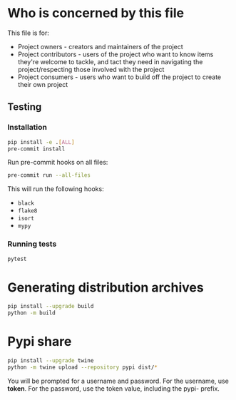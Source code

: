 [//]: # (For a guide to create CONTRIBUTING.md, see http://mozillascience.github.io/working-open-workshop/contributing/)
# Who is concerned by this file

This file is for:

- Project owners - creators and maintainers of the project
- Project contributors - users of the project who want to know items they're welcome to tackle, and
  tact they need in navigating the project/respecting those involved with the project
- Project consumers - users who want to build off the project to create their own project

## Testing

### Installation

```bash
pip install -e .[ALL]
pre-commit install
```

Run pre-commit hooks on all files:

```bash
pre-commit run --all-files
```

This will run the following hooks:

- `black`
- `flake8`
- `isort`
- `mypy`

### Running tests

```bash
pytest
```

# Generating distribution archives

```bash
pip install --upgrade build
python -m build
```

# Pypi share

```bash
pip install --upgrade twine
python -m twine upload --repository pypi dist/*
```

You will be prompted for a username and password. For the username, use __token__. For the password, use the token value, including the pypi- prefix.
